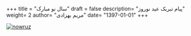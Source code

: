+++
title = "سال نو مبارک"
draft = false
description= "پیام تبریک عید نوروز"
weight= 2
author= "مریم بهزادی"
date= "1397-01-01"
+++

[![nowruz](../../img/events/nowruz.jpg)](../../img/events/nowruz.jpg)

